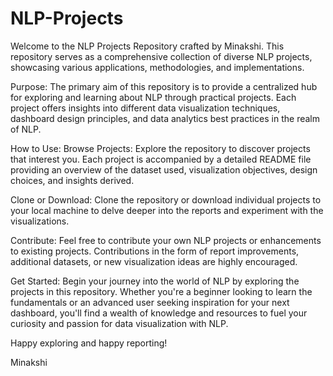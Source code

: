 # NLP-Projects
Welcome to the NLP Projects Repository crafted by Minakshi. This repository serves as a comprehensive collection of diverse NLP projects, showcasing various applications, methodologies, and implementations.

Purpose: The primary aim of this repository is to provide a centralized hub for exploring and learning about NLP through practical projects. Each project offers insights into different data visualization techniques, dashboard design principles, and data analytics best practices in the realm of NLP.

How to Use: Browse Projects: Explore the repository to discover projects that interest you. Each project is accompanied by a detailed README file providing an overview of the dataset used, visualization objectives, design choices, and insights derived.

Clone or Download: Clone the repository or download individual projects to your local machine to delve deeper into the reports and experiment with the visualizations.

Contribute: Feel free to contribute your own NLP projects or enhancements to existing projects. Contributions in the form of report improvements, additional datasets, or new visualization ideas are highly encouraged.

Get Started: Begin your journey into the world of NLP by exploring the projects in this repository. Whether you're a beginner looking to learn the fundamentals or an advanced user seeking inspiration for your next dashboard, you'll find a wealth of knowledge and resources to fuel your curiosity and passion for data visualization with NLP.

Happy exploring and happy reporting!

Minakshi


